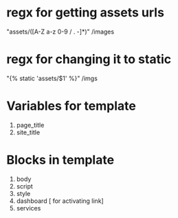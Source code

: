 # regx for getting assets urls
"assets/([A-Z a-z 0-9 / . -]*)"
/images
# regx for changing it to static
"{% static 'assets/$1' %}"
/imgs

# Variables for template
1. page_title
2. site_title

# Blocks in template
1. body
2. script
3. style
4. dashboard [ for activating link]
5. services